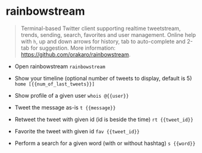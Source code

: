 # rainbowstream
> Terminal-based Twitter client supporting realtime tweetstream, trends, sending, search, favorites and user management.
> Online help with `h`, up and down arrows for history, tab to auto-complete and 2-tab for suggestion.
> More information: <https://github.com/orakaro/rainbowstream>.

- Open rainbowstream
`rainbowstream`

- Show your timeline (optional number of tweets to display, default is 5)
`home [{{num_of_last_tweets}}]`

- Show profile of a given user
`whois @{{user}}`

- Tweet the message as-is
`t {{message}}`

- Retweet the tweet with given id (id is beside the time)
`rt {{tweet_id}}`

- Favorite the tweet with given id
`fav {{tweet_id}}`

- Perform a search for a given word (with or without hashtag)
`s {{word}}`

